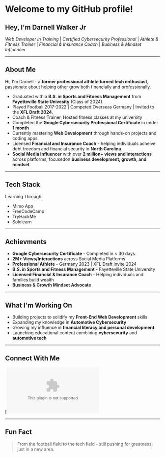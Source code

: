 # Welcome to my GitHub profile!

## Hey, I'm Darnell Walker Jr

*Web Developer in Training* | *Certified Cybersecurity Professional* | *Athlete & Fitness Trainer* | *Financial & Insurance Coach* | *Business & Mindset Influencer*

---

## About Me
Hi, I'm Darnell - a **former professional athlete turned tech enthusiast**, passionate about helping other grow both financially and professionally.

- Graduated with a **B.S. in Sports and Fitness Management** from **Fayetteville State Univesity** (Class of 2024).
- Played Football 2017-2022 | Competed Overseas Germany | Invited to the **XFL Draft 2024**.
- Coach & Fitness Trainer, Hosted fitness classes at my university
- Completed the **Google Cybersecurity Professional Certificate** in under **1 month**
- Currently mastering **Web Development** through hands-on projects and coding apps.
- Licensed **Financial and Insurance Coach** - helping individuals acheive debt freedom and financial security in **North Carolina**.
- **Social Media Influencer** with over **2 million+ views and interactions** across platforms, focusedon **business development, growth, and mindset**.

---

## Tech Stack

Learning Through:
- Mimo App
- FreeCodeCamp
- TryHackMe
- Sololearn

---

## Achievments
- **Google Cybersecurity Certificate** - Completed in < 30 days
- **2M+ Views/Interactions** across Social Media Platforms
- **Professional Athlete** - Germany 2023 | XFL Draft Invite 2024
- **B.S. in Sports and Fitness Management** - Fayetteville State University
- **Licensed Financial & Insurance Coach** - Helping individuals and families build wealth
- **Business & Growth Mindset Advocate**

---

## What I'm Working On
- Building projects to solidify my **Front-End Web Development** skills
- Expanding my knowledge in **Automotive Cybersecurity**
- Growing my influence in **financial literacy and personal development**
- Launching educational content combining **cybersecurity** and **automotive tech**

---

## Connect With Me
[![Email](dwalk.dev@gmail.com)

---

## Fun Fact
> From the football field to the tech field - still pushing for greatness, just in a new area.
